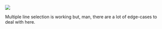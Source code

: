 ![](https://db-feed.s3.amazonaws.com/legacy/gif_2020_05_03_21_23_50@2x-1588555570658.gif)

Multiple line selection is working but, man, there are a lot of edge-cases to deal with here.
